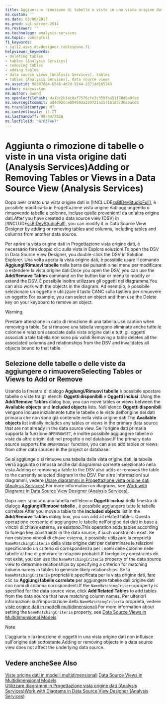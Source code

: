 ```yaml
---
title: Aggiunta o rimozione di tabelle o viste in una vista origine dati (Analysis Services) | Microsoft Docs
ms.custom: ''
ms.date: 03/06/2017
ms.prod: sql-server-2014
ms.reviewer: ''
ms.technology: analysis-services
ms.topic: conceptual
f1_keywords:
- sql12.asvs.dsvdesigner.tablespane.f1
helpviewer_keywords:
- deleting tables
- tables [Analysis Services]
- removing tables
- adding tables
- data source views [Analysis Services], tables
- tables [Analysis Services], data source views
ms.assetid: 98307d04-6548-4d7d-9244-2371dd165249
author: minewiskan
ms.author: owend
ms.openlocfilehash: da1bc2b1ac0af7576cfe3c3593b451f78d6a9fae
ms.sourcegitcommit: ad4d92dce894592a259721a1571b1d8736abacdb
ms.translationtype: MT
ms.contentlocale: it-IT
ms.lasthandoff: 08/04/2020
ms.locfileid: "87637467"
---
```

# <a name="adding-or-removing-tables-or-views-in-a-data-source-view-analysis-services"></a><span data-ttu-id="5f70b-102">Aggiunta o rimozione di tabelle o viste in una vista origine dati (Analysis Services)</span><span class="sxs-lookup"><span data-stu-id="5f70b-102">Adding or Removing Tables or Views in a Data Source View (Analysis Services)</span></span>
  <span data-ttu-id="5f70b-103">Dopo aver creato una vista origine dati in [!INCLUDE[ssBIDevStudioFull](../../includes/ssbidevstudiofull-md.md)], è possibile modificarla in Progettazione vista origine dati aggiungendo o rimuovendo tabelle e colonne, incluse quelle provenienti da un'altra origine dati.</span><span class="sxs-lookup"><span data-stu-id="5f70b-103">After you have created a data source view (DSV) in [!INCLUDE[ssBIDevStudioFull](../../includes/ssbidevstudiofull-md.md)], you can modify it in Data Source View Designer by adding or removing tables and columns, including tables and columns from another data source.</span></span>  
  
 <span data-ttu-id="5f70b-104">Per aprire la vista origine dati in Progettazione vista origine dati, è necessario fare doppio clic sulla vista in Esplora soluzioni.</span><span class="sxs-lookup"><span data-stu-id="5f70b-104">To open the DSV in Data Source View Designer, you double-click the DSV in Solution Explorer.</span></span> <span data-ttu-id="5f70b-105">Una volta aperta la vista origine dati, è possibile usare il comando **Aggiungi/Rimuovi tabelle** nella barra dei pulsanti o nel menu per modificare o estendere la vista origine dati.</span><span class="sxs-lookup"><span data-stu-id="5f70b-105">Once you open the DSV, you can use the **Add/Remove Tables** command on the button bar or menu to modify or extend the DSV.</span></span> <span data-ttu-id="5f70b-106">È possibile inoltre utilizzare gli oggetti nel diagramma.</span><span class="sxs-lookup"><span data-stu-id="5f70b-106">You can also work with the objects in the diagram.</span></span> <span data-ttu-id="5f70b-107">Ad esempio, è possibile selezionare un oggetto e utilizzare il tasto CANC sulla tastiera per rimuovere un oggetto.</span><span class="sxs-lookup"><span data-stu-id="5f70b-107">For example, you can select an object and then use the Delete key on your keyboard to remove an object.</span></span>  
  
> [!WARNING]  
>  <span data-ttu-id="5f70b-108">Prestare attenzione in caso di rimozione di una tabella.</span><span class="sxs-lookup"><span data-stu-id="5f70b-108">Use caution when removing a table.</span></span> <span data-ttu-id="5f70b-109">Se si rimuove una tabella vengono eliminate anche tutte le colonne e relazioni associate dalla vista origine dati e tutti gli oggetti associati a tale tabella non sono più validi.</span><span class="sxs-lookup"><span data-stu-id="5f70b-109">Removing a table deletes all the associated columns and relationships from the DSV and invalidates all objects bound to that table.</span></span>  
  
## <a name="selecting-tables-or-views-to-add-or-remove"></a><span data-ttu-id="5f70b-110">Selezione delle tabelle o delle viste da aggiungere o rimuovere</span><span class="sxs-lookup"><span data-stu-id="5f70b-110">Selecting Tables or Views to Add or Remove</span></span>  
 <span data-ttu-id="5f70b-111">Usando la finestra di dialogo **Aggiungi/Rimuovi tabelle** è possibile spostare tabelle o viste tra gli elenchi **Oggetti disponibili** e **Oggetti inclusi** .</span><span class="sxs-lookup"><span data-stu-id="5f70b-111">Using the **Add/Remove Tables** dialog box, you can move tables or views between the **Available objects** and **Included objects** lists.</span></span> <span data-ttu-id="5f70b-112">Nell'elenco **Oggetti disponibili** vengono incluse inizialmente tutte le tabelle o le viste dell'origine dei dati primaria che non sono già contenute nella vista origine dati.</span><span class="sxs-lookup"><span data-stu-id="5f70b-112">The **Available objects** list initially includes any tables or views in the primary data source that are not already in the data source view.</span></span> <span data-ttu-id="5f70b-113">Se l'origine dati primaria supporta la funzione `OPENROWSET`, è inoltre possibile aggiungere tabelle o viste da altre origini dati nel progetto o nel database.</span><span class="sxs-lookup"><span data-stu-id="5f70b-113">If the primary data source supports the `OPENROWSET` function, you can also add tables or views from other data sources in the project or database.</span></span>  
  
 <span data-ttu-id="5f70b-114">Se si aggiunge o si rimuove una tabella dalla vista origine dati, la tabella verrà aggiunta o rimossa anche dal diagramma corrente selezionato nella vista.</span><span class="sxs-lookup"><span data-stu-id="5f70b-114">Adding or removing a table to the DSV also adds or removes the table to the currently selected diagram in the DSV.</span></span> <span data-ttu-id="5f70b-115">Per altre informazioni sui diagrammi, vedere [Usare diagrammi in Progettazione vista origine dati &#40;Analysis Services&#41;](work-with-diagrams-in-data-source-view-designer-analysis-services.md).</span><span class="sxs-lookup"><span data-stu-id="5f70b-115">For more information on diagrams, see [Work with Diagrams in Data Source View Designer &#40;Analysis Services&#41;](work-with-diagrams-in-data-source-view-designer-analysis-services.md).</span></span>  
  
 <span data-ttu-id="5f70b-116">Dopo aver spostato una tabella nell'elenco **Oggetti inclusi** della finestra di dialogo **Aggiungi/Rimuovi tabelle** , è possibile aggiungere tutte le tabelle correlate.</span><span class="sxs-lookup"><span data-stu-id="5f70b-116">After you move a table to the **Included objects** list in the **Add/Remove Tables** dialog box, you can add all related tables.</span></span> <span data-ttu-id="5f70b-117">Questa operazione consente di aggiungere le tabelle nell'origine dei dati in base a vincoli di chiave esterna, se esistono.</span><span class="sxs-lookup"><span data-stu-id="5f70b-117">This operation adds tables according to foreign key constraints in the data source, if such constraints exist.</span></span> <span data-ttu-id="5f70b-118">Se non esistono vincoli di chiave esterna, è possibile utilizzare la proprietà `NameMatchingCriteria` della vista origine dati per determinare le relazioni specificando un criterio di corrispondenza per i nomi delle colonne nelle tabelle al fine di generare le relazioni probabili.</span><span class="sxs-lookup"><span data-stu-id="5f70b-118">If foreign key constraints do not exist, you can use the `NameMatchingCriteria` property of the data source view to determine relationships by specifying a criterion for matching column names in tables to generate likely relationships.</span></span> <span data-ttu-id="5f70b-119">Se la `NameMatchingCriteria` proprietà è specificata per la vista origine dati, fare clic su **Aggiungi tabelle correlate** per aggiungere tabelle dall'origine dati con nomi di colonna corrispondenti.</span><span class="sxs-lookup"><span data-stu-id="5f70b-119">If the `NameMatchingCriteria`property is specified for the data source view, click **Add Related Tables** to add tables from the data source that have matching column names.</span></span> <span data-ttu-id="5f70b-120">Per ulteriori informazioni sull'impostazione della `NameMatchingCriteria` proprietà, vedere [viste origine dati in modelli multidimensionali](data-source-views-in-multidimensional-models.md).</span><span class="sxs-lookup"><span data-stu-id="5f70b-120">For more information about setting the `NameMatchingCriteria` property, see [Data Source Views in Multidimensional Models](data-source-views-in-multidimensional-models.md).</span></span>  
  
> [!NOTE]  
>  <span data-ttu-id="5f70b-121">L'aggiunta o la rimozione di oggetti in una vista origine dati non influisce sull'origine dati sottostante.</span><span class="sxs-lookup"><span data-stu-id="5f70b-121">Adding or removing objects in a data source view does not affect the underlying data source.</span></span>  
  
## <a name="see-also"></a><span data-ttu-id="5f70b-122">Vedere anche</span><span class="sxs-lookup"><span data-stu-id="5f70b-122">See Also</span></span>  
 <span data-ttu-id="5f70b-123">[Viste origine dati in modelli multidimensionali](data-source-views-in-multidimensional-models.md) </span><span class="sxs-lookup"><span data-stu-id="5f70b-123">[Data Source Views in Multidimensional Models](data-source-views-in-multidimensional-models.md) </span></span>  
 [<span data-ttu-id="5f70b-124">Utilizzare diagrammi in Progettazione vista origine dati &#40;Analysis Services&#41;</span><span class="sxs-lookup"><span data-stu-id="5f70b-124">Work with Diagrams in Data Source View Designer &#40;Analysis Services&#41;</span></span>](work-with-diagrams-in-data-source-view-designer-analysis-services.md)  
  
  
